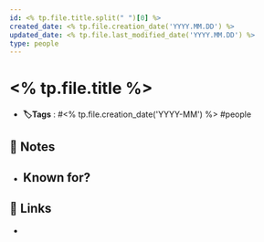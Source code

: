 ```yaml
---
id: <% tp.file.title.split(" ")[0] %>
created_date: <% tp.file.creation_date('YYYY.MM.DD') %>
updated_date: <% tp.file.last_modified_date('YYYY.MM.DD') %>
type: people
---
```


#  <% tp.file.title %>
- **🏷️Tags** :   #<% tp.file.creation_date('YYYY-MM') %> #people

## 📝 Notes

-  Known for?
	- 
## 🔗 Links
- 